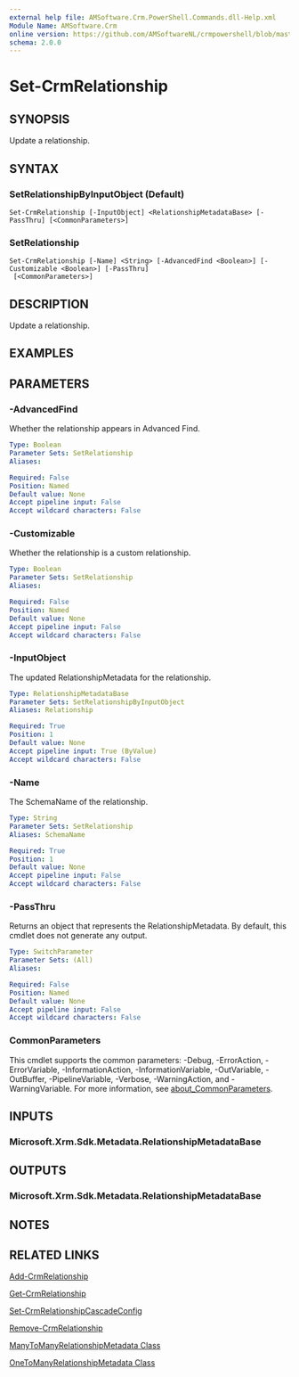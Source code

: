 ```yaml
---
external help file: AMSoftware.Crm.PowerShell.Commands.dll-Help.xml
Module Name: AMSoftware.Crm
online version: https://github.com/AMSoftwareNL/crmpowershell/blob/master/docs/Set-CrmRelationship.md
schema: 2.0.0
---
```


# Set-CrmRelationship

## SYNOPSIS
Update a relationship.

## SYNTAX

### SetRelationshipByInputObject (Default)
```
Set-CrmRelationship [-InputObject] <RelationshipMetadataBase> [-PassThru] [<CommonParameters>]
```

### SetRelationship
```
Set-CrmRelationship [-Name] <String> [-AdvancedFind <Boolean>] [-Customizable <Boolean>] [-PassThru]
 [<CommonParameters>]
```

## DESCRIPTION
Update a relationship.

## EXAMPLES

## PARAMETERS

### -AdvancedFind
Whether the relationship appears in Advanced Find.

```yaml
Type: Boolean
Parameter Sets: SetRelationship
Aliases:

Required: False
Position: Named
Default value: None
Accept pipeline input: False
Accept wildcard characters: False
```

### -Customizable
Whether the relationship is a custom relationship.

```yaml
Type: Boolean
Parameter Sets: SetRelationship
Aliases:

Required: False
Position: Named
Default value: None
Accept pipeline input: False
Accept wildcard characters: False
```

### -InputObject
The updated RelationshipMetadata for the relationship.

```yaml
Type: RelationshipMetadataBase
Parameter Sets: SetRelationshipByInputObject
Aliases: Relationship

Required: True
Position: 1
Default value: None
Accept pipeline input: True (ByValue)
Accept wildcard characters: False
```

### -Name
The SchemaName of the relationship.

```yaml
Type: String
Parameter Sets: SetRelationship
Aliases: SchemaName

Required: True
Position: 1
Default value: None
Accept pipeline input: False
Accept wildcard characters: False
```

### -PassThru
Returns an object that represents the RelationshipMetadata. By default, this cmdlet does not generate any output.

```yaml
Type: SwitchParameter
Parameter Sets: (All)
Aliases:

Required: False
Position: Named
Default value: None
Accept pipeline input: False
Accept wildcard characters: False
```

### CommonParameters
This cmdlet supports the common parameters: -Debug, -ErrorAction, -ErrorVariable, -InformationAction, -InformationVariable, -OutVariable, -OutBuffer, -PipelineVariable, -Verbose, -WarningAction, and -WarningVariable. For more information, see [about_CommonParameters](http://go.microsoft.com/fwlink/?LinkID=113216).

## INPUTS

### Microsoft.Xrm.Sdk.Metadata.RelationshipMetadataBase
## OUTPUTS

### Microsoft.Xrm.Sdk.Metadata.RelationshipMetadataBase
## NOTES

## RELATED LINKS

[Add-CrmRelationship](Add-CrmRelationship.md)

[Get-CrmRelationship](Get-CrmRelationship.md)

[Set-CrmRelationshipCascadeConfig](Set-CrmRelationshipCascadeConfig.md)

[Remove-CrmRelationship](Remove-CrmRelationship.md)

[ManyToManyRelationshipMetadata Class](https://msdn.microsoft.com/library/microsoft.xrm.sdk.metadata.manytomanyrelationshipmetadata.aspx)

[OneToManyRelationshipMetadata Class](https://msdn.microsoft.com/library/microsoft.xrm.sdk.metadata.onetomanyrelationshipmetadata.aspx)
